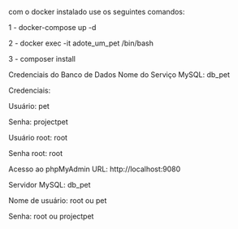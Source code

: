 com o docker instalado use os seguintes comandos:

1 - docker-compose up -d

2 - docker exec -it adote_um_pet /bin/bash

3 - composer install

Credenciais do Banco de Dados
Nome do Serviço MySQL: db_pet

Credenciais:

Usuário: pet

Senha: projectpet

Usuário root: root

Senha root: root

Acesso ao phpMyAdmin
URL: http://localhost:9080

Servidor MySQL: db_pet

Nome de usuário: root ou pet

Senha: root ou projectpet
